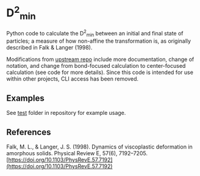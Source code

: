 # D<sup>2</sup><sub>min</sub>

Python code to calculate the D<sup>2</sup><sub>min</sub> between an initial and final state of particles; a measure of how non-affine the transformation is, as originally described
in Falk & Langer (1998).

Modifications from [upstream repo](https://github.com/Binxu-Stack/D2min) include more documentation, change of notation,
and change from bond-focused calculation to center-focused calculation (see code for more details).
Since this code is intended for use within other projects, CLI access has been removed.

Examples
--------

See [test](https://github.com/Jfeatherstone/D2min/tree/master/test) folder in repository for example usage.

    
References
----------    

Falk, M. L., & Langer, J. S. (1998). Dynamics of viscoplastic deformation in amorphous solids. Physical Review E, 57(6), 7192–7205.
[https://doi.org/10.1103/PhysRevE.57.7192](https://doi.org/10.1103/PhysRevE.57.7192)

